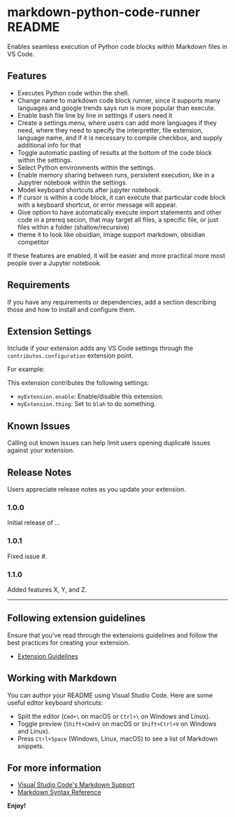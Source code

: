 # markdown-python-code-runner README

Enables seamless execution of Python code blocks within Markdown files in VS Code.

## Features

- Executes Python code within the shell.
- Change name to markdown code block runner, since it supports many languages and google trends says run is more popular than execute.
- Enable bash file line by line in settings if users need it
- Create a settings menu, where users can add more languages if they need, where they need to specify the interpretter, file extension, language name, and if it is necessary to compile checkbox, and supply additional info for that
- Toggle automatic pasting of results at the bottom of the code block within the settings.
- Select Python environments within the settings.
- Enable memory sharing between runs, persistent execution, like in a Jupytrer notebook within the settings.
- Model keyboard shortcuts after jupyter notebook.
- If cursor is within a code block, it can execute that particular code block with a keyboard shortcut, or error message will appear.
- Give option to have automatically execute import statements and other code in a prereq secion, that may target all files, a specific file, or just files within a folder (shallow/recursive)
- theme it to look like obsidian, image support markdown, obsidian competitor

If these features are enabled, it will be easier and more practical more most people over a Jupyter notebook.

## Requirements

If you have any requirements or dependencies, add a section describing those and how to install and configure them.

## Extension Settings

Include if your extension adds any VS Code settings through the `contributes.configuration` extension point.

For example:

This extension contributes the following settings:

* `myExtension.enable`: Enable/disable this extension.
* `myExtension.thing`: Set to `blah` to do something.

## Known Issues

Calling out known issues can help limit users opening duplicate issues against your extension.

## Release Notes

Users appreciate release notes as you update your extension.

### 1.0.0

Initial release of ...

### 1.0.1

Fixed issue #.

### 1.1.0

Added features X, Y, and Z.

---

## Following extension guidelines

Ensure that you've read through the extensions guidelines and follow the best practices for creating your extension.

* [Extension Guidelines](https://code.visualstudio.com/api/references/extension-guidelines)

## Working with Markdown

You can author your README using Visual Studio Code. Here are some useful editor keyboard shortcuts:

* Split the editor (`Cmd+\` on macOS or `Ctrl+\` on Windows and Linux).
* Toggle preview (`Shift+Cmd+V` on macOS or `Shift+Ctrl+V` on Windows and Linux).
* Press `Ctrl+Space` (Windows, Linux, macOS) to see a list of Markdown snippets.

## For more information

* [Visual Studio Code's Markdown Support](http://code.visualstudio.com/docs/languages/markdown)
* [Markdown Syntax Reference](https://help.github.com/articles/markdown-basics/)

**Enjoy!**
